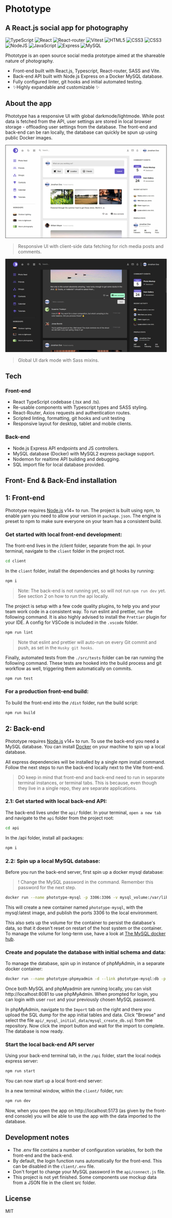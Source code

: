# Phototype

## A React.js social app for photography

![TypeScript](https://img.shields.io/badge/TypeScript-007ACC?style=for-the-badge&logo=typescript&logoColor=white) ![React](https://img.shields.io/badge/React-20232A?style=for-the-badge&logo=react&logoColor=61DAFB) ![React-router](https://img.shields.io/badge/React_Router-CA4245?style=for-the-badge&logo=react-router&logoColor=white) ![Vitest](https://img.shields.io/badge/testing%20library-323330?style=for-the-badge&logo=testing-library&logoColor=red) ![HTML5](https://img.shields.io/badge/HTML5-E34F26?style=for-the-badge&logo=html5&logoColor=white) ![CSS3](https://img.shields.io/badge/CSS3-1572B6?style=for-the-badge&logo=css3&logoColor=white)
![CSS3](https://img.shields.io/badge/Sass-CC6699?style=for-the-badge&logo=sass&logoColor=white) ![NodeJS](https://img.shields.io/badge/Node.js-43853D?style=for-the-badge&logo=node.js&logoColor=white) ![JavaScript](https://img.shields.io/badge/JavaScript-F7DF1E?style=for-the-badge&logo=javascript&logoColor=black) ![Express](https://img.shields.io/badge/Express.js-404D59?style=for-the-badge) ![MySQL](https://img.shields.io/badge/MySQL-00000F?style=for-the-badge&logo=mysql&logoColor=whit)

Phototype is an open source social media prototype aimed at the shareable nature of photography.

- Front-end built with React.js, Typescript, React-router, SASS and Vite.
- Back-end API built with Node.js Express on a Docker MySQL database.
- Fully configured linter, git hooks and initial automated testing.
- ✨Highly expandable and customizable ✨

## About the app

Phototype has a responsive UI with global darkmode/lightmode. While post data is fetched from the API, user settings are stored in local browser storage - offloading user settings from the database. The front-end and back-end can be ran locally, the database can quickly be spun up using public Docker images.

![Preview: Light mode](/client/public/preview-light.jpg?raw=true)

> Responsive UI with client-side data fetching for rich media posts and comments.

![Preview: Dark mode](/client/public/preview-dark.jpg?raw=true)

> Global UI dark mode with Sass mixins.

## Tech

### Front-end

- React TypeScript codebase (.tsx and .ts).
- Re-usable components with Typescript types and SASS styling.
- React-Router, Axios requests and authentication routes.
- Scripted linting, formatting, git hooks and unit testing
- Responsive layout for desktop, tablet and mobile clients.

### Back-end

- Node.js Express API endpoints and JS controllers.
- MySQL database (Docker) with MySQL2 express package support.
- Nodemon for realtime API building and debugging.
- SQL import file for local database provided.

## Front- End & Back-End installation

## 1: Front-end

Phototype requires [Node.js](https://nodejs.org/) v14+ to run. The project is built using npm, to enable yarn you need to allow your version in `package.json`. The engine is preset to npm to make sure everyone on your team has a consistent build.

### Get started with local front-end development:

The front-end lives in the /client folder, separate from the api. In your terminal, navigate to the `client` folder in the project root.

```sh
cd client
```

In the `client` folder, install the dependencies and git hooks by running:

```sh
npm i
```

> Note: The back-end is not running yet, so will not run `npm run dev` yet. See section 2 on how to run the api locally.

The project is setup with a few code quality plugins, to help you and your team work code in a consistent way. To run eslint and prettier, run the following command. It is also highly advised to install the `Prettier` plugin for your IDE. A config for VSCode is included in the `.vscode` folder.

```sh
npm run lint
```

> Note that eslint and prettier will auto-run on every Git commit and push, as set in the `Husky git hooks`.

Finally, automated tests from the `./src/tests` folder can be ran running the following command. These tests are hooked into the build process and git workflow as well, triggering them automatically on commits.

```sh
npm run test
```

### For a production front-end build:

To build the front-end into the `/dist` folder, run the build script:

```sh
npm run build
```

## 2: Back-end

Phototype requires [Node.js](https://nodejs.org/) v14+ to run.
To use the back-end you need a MySQL database. You can install [Docker](https://www.docker.com) on your machine to spin up a local database.

All express dependencies will be installed by a single npm install command. Follow the next steps to run the back-end locally next to the Vite front-end.

> DO keep in mind that front-end and back-end need to run in separate terminal instances, or terminal tabs. This is because, even though they live in a single repo, they are separate applications.

### 2.1: Get started with local back-end API:

The back-end lives under the `api/` folder. In your terminal, `open a new tab` and navigate to the `api` folder from the project root:

```sh
cd api
```

In the /api folder, install all packages:

```sh
npm i
```

### 2.2: Spin up a local MySQL database:

Before you run the back-end server, first spin up a docker mysql database:

> ! Change the MySQL password in the command. Remember this password for the next step.

```sh
docker run --name phototype-mysql -p 3306:3306 -v mysql_volume:/var/lib/mysql/ -d -e "MYSQL_ROOT_PASSWORD=your_password_here" mysql
```

This will create a new container named `phototype-mysql`, with the mysql:latest image, and publish the ports 3306 to the local environment.

This also sets up the volume for the container to persist the database's data, so that it doesn't reset on restart of the host system or the container. To manage the volume for long-term use, have a look at [The MySQL docker hub](https://hub.docker.com/_/mysql).

### Create and populate the database with initial schema and data:

To manage the database, spin up in instance of phpMyAdmin, in a separate docker container:

```sh
docker run --name phototype-phpmyadmin -d --link phototype-mysql:db -p 8081:80 phpmyadmin/phpmyadmin
```

Once both MySQL and phpMyadmin are running locally, you can visit http://localhost:8081 to use phpMyAdmin.
When prompted for login, you can login with user `root` and your previously chosen MySQL password.

In phpMyAdmin, navigate to the `Import` tab on the right and there you upload the SQL dump for the app initial tables and data. Click "Browse" and select the file `api/_mysql_initial_data/mysql_create_db.sql` from the repository. Now click the import button and wait for the import to complete. The database is now ready.

### Start the local back-end API server

Using your back-end terminal tab, in the `/api` folder, start the local nodejs express server:

```sh
npm run start
```

You can now start up a local front-end server:

In a new terminal window, within the `client/` folder, run:

```sh
npm run dev
```

Now, when you open the app on http://localhost:5173 (as given by the front-end console) you will be able to use the app with the data imported to the database.

## Development notes

- The .env file contains a number of configuration variables, for both the front-end and the back-end.
- By default, the login function runs automatically for the front-end. This can be disabled in the `client/.env` file.
- Don't forget to change your MySQL password in the `api/connect.js` file.
- This project is not yet finished. Some components use mockup data from a JSON file in the client src folder.

## License

MIT
